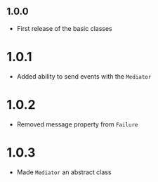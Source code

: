 ## 1.0.0

- First release of the basic classes

# 1.0.1

- Added ability to send events with the `Mediator`

# 1.0.2

- Removed message property from `Failure`

# 1.0.3

- Made `Mediator` an abstract class
